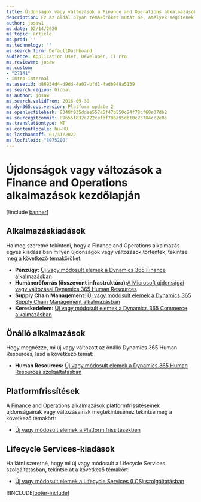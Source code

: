 ```yaml
---
title: Újdonságok vagy változások a Finance and Operations alkalmazások kezdőlapján
description: Ez az oldal olyan témaköröket mutat be, amelyek segítenek megismerni a Finance and Operations alkalmazások legújabb verzióinak új szolgáltatásait.
author: josaw1
ms.date: 02/14/2020
ms.topic: article
ms.prod: ''
ms.technology: ''
ms.search.form: DefaultDashboard
audience: Application User, Developer, IT Pro
ms.reviewer: josaw
ms.custom:
- "27141"
- intro-internal
ms.assetid: b86934d4-d9dd-4a07-bfd1-4adb948a5139
ms.search.region: Global
ms.author: josaw
ms.search.validFrom: 2016-09-30
ms.dyn365.ops.version: Platform update 2
ms.openlocfilehash: 8348f935ddee557a5f47b550c24f78cf68e37db2
ms.sourcegitcommit: 89655f832e722cefbf796a95db10c25784cc2e8e
ms.translationtype: MT
ms.contentlocale: hu-HU
ms.lasthandoff: 01/31/2022
ms.locfileid: "8075200"
---
```

# <a name="whats-new-or-changed-in-finance-and-operations-apps-home-page"></a>Újdonságok vagy változások a Finance and Operations alkalmazások kezdőlapján

[!include [banner](../includes/banner.md)]


## <a name="application-releases"></a>Alkalmazáskiadások

Ha meg szeretné tekinteni, hogy a Finance and Operations alkalmazás egyes kiadásaiban milyen újdonságok vagy változások történtek, tekintse meg a következő témaköröket:

- **Pénzügy:** [Új vagy módosult elemek a Dynamics 365 Finance alkalmazásban](../../../finance/get-started/whats-new-home-page.md)
- **Humánerőforrás (összevont infrastruktúra):**[A Microsoft újdonságai vagy változásai Dynamics 365 Human Resources](../../../human-resources/get-started/hr-whats-new-changed-10-0-25.md)  
- **Supply Chain Management:** [Új vagy módosult elemek a Dynamics 365 Supply Chain Management alkalmazásban](../../../supply-chain/get-started/whats-new-home-page.md) 
- **Kereskedelem:** [Új vagy módosult elemek a Dynamics 365 Commerce alkalmazásban](../../../commerce/get-started/whats-new-home-page.md)


## <a name="stand-alone-applications"></a>Önálló alkalmazások

Hogy megnézze, mi új vagy változott az önálló Dynamics 365 Human Resources, lásd a következő témát:

- **Human Resources:** [Új vagy módosult elemek a Dynamics 365 Human Resources szolgáltatásban](../../../human-resources/hr-admin-whats-new.md)

## <a name="platform-updates"></a>Platformfrissítések

A Finance and Operations alkalmazások platformfrissítéseinek újdonságainak vagy változásainak megtekintéséhez tekintse meg a következő témakört:

- [Új vagy módosult elemek a Platform frissítésekben](../../dev-itpro/get-started/whats-new-home-page.md)

## <a name="lifecycle-services-releases"></a>Lifecycle Services-kiadások
Ha látni szeretné, hogy mi új vagy módosult a Lifecycle Services szolgáltatásban, tekintse át a következő témakört:

- [Új vagy módosult elemek a Lifecycle Services (LCS) szolgáltatásban](../../dev-itpro/lifecycle-services/whats-new-lcs.md)




[!INCLUDE[footer-include](../../../includes/footer-banner.md)]

